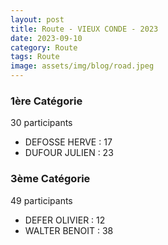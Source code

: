 ```yaml
---
layout: post
title: Route - VIEUX CONDE - 2023
date: 2023-09-10
category: Route
tags: Route
image: assets/img/blog/road.jpeg
---
```


### 1ère Catégorie
30 participants
- DEFOSSE HERVE : 17
- DUFOUR JULIEN : 23

### 3ème Catégorie
49 participants
- DEFER OLIVIER : 12
- WALTER BENOIT : 38

